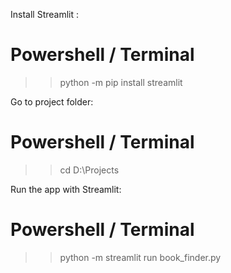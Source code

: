 Install Streamlit :
# Powershell / Terminal
>> python -m pip install streamlit


Go to project folder:
# Powershell / Terminal
>> cd D:\Projects


Run the app with Streamlit:
# Powershell / Terminal
>> python -m streamlit run book_finder.py
